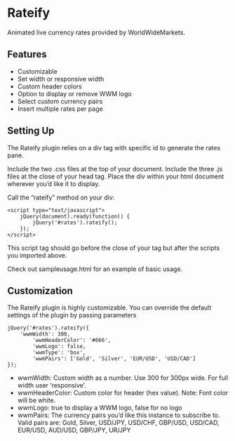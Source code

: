 Rateify
=======

Animated live currency rates provided by WorldWideMarkets.

Features
-------- 
* Customizable
* Set width or responsive width
* Custom header colors
* Option to display or remove WWM logo
* Select custom currency pairs
* Insert multiple rates per page

Setting Up
----------
The Rateify plugin relies on a div tag with specific id to generate the rates pane.

Include the two .css files at the top of your document.
Include the three .js files at the close of your head tag.
Place the div within your html document wherever you’d like it to display.

Call the “rateify” method on your div:

    <script type="text/javascript">
        jQuery(document).ready(function() {
            jQuery('#rates').rateify();							
        });
    </script>

This script tag should go before the close of your <head> tag but after the scripts you imported above.

Check out sampleusage.html for an example of basic usage.


Customization
-------------
The Rateify plugin is highly customizable. You can override the default settings of the plugin by passing parameters

	jQuery('#rates').rateify({
		'wwmWidth': 300,   		
    		'wwmHeaderColor': '#666',	
    		'wwmLogo': false,	  	
    		'wwmType': 'box',		
    		'wwmPairs': ['Gold', 'Silver', 'EUR/USD', 'USD/CAD']
	});

* wwmWidth: Custom width as a number. Use 300 for 300px wide. For full width user ‘responsive’.
* wwmHeaderColor: Custom color for header (hex value). Note: Font color will be white.
* wwmLogo: true to display a WWM logo, false for no logo
* wwmPairs: The currency pairs you’d like this instance to subscribe to. Valid pairs are: Gold, Silver, USD/JPY, USD/CHF, GBP/USD, USD/CAD, EUR/USD, AUD/USD, GBP/JPY, UR/JPY